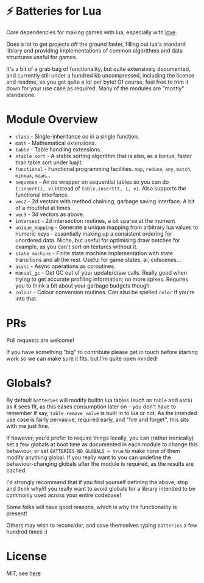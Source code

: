 # ⚡ Batteries for Lua

Core dependencies for making games with lua, especially with [love](https://love2d.org).

Does a lot to get projects off the ground faster, filling out lua's standard library and providing implementations of common algorithms and data structures useful for games.

It's a bit of a grab bag of functionality, but quite extensively documented, and currently still under a hundred kb uncompressed, including the license and readme, so you get quite a lot per byte! Of course, feel free to trim it down for your use case as required. Many of the modules are "mostly" standalone.

# Module Overview

- `class` - Single-inheritance oo in a single function.
- `math` - Mathematical extensions.
- `table` - Table handling extensions.
- `stable_sort` - A stable sorting algorithm that is also, as a bonus, faster than table.sort under luajit.
- `functional` - Functional programming facilities. `map`, `reduce`, `any`, `match`, `minmax`, `mean`...
- `sequence` - An oo wrapper on sequential tables so you can do `t:insert(i, v)` instead of `table.insert(t, i, v)`. Also supports the functional interfance.
- `vec2` - 2d vectors with method chaining, garbage saving interface. A bit of a mouthful at times.
- `vec3` - 3d vectors as above.
- `intersect` - 2d intersection routines, a bit sparse at the moment
- `unique_mapping` - Generate a unique mapping from arbitrary lua values to numeric keys - essentially making up a consistent ordering for unordered data. Niche, but useful for optimising draw batches for example, as you can't sort on textures without it.
- `state_machine` - Finite state machine implementation with state transitions and all the rest. Useful for game states, ai, cutscenes...
- `async` - Async operations as coroutines. 
- `manual_gc` - Get GC out of your update/draw calls. Really good when trying to get accurate profiling information; no more spikes. Requires you to think a bit about your garbage budgets though.
- `colour` - Colour conversion routines. Can also be spelled `color` if you're into that.

# PRs

Pull requests are welcome!

If you have something "big" to contribute please get in touch before starting work so we can make sure it fits, but I'm quite open minded!

# Globals?

By default `batteries` will modify builtin lua tables (such as `table` and `math`) as it sees fit, as this eases consumption later on - you don't have to remember if say, `table.remove_value` is built in to lua or not. As the intended use case is fairly pervasive, required early, and "fire and forget", this sits with me just fine.

If however, you'd prefer to require things locally, you can (rather ironically) set a few globals at boot time as documented in each module to change this behaviour, or set `BATTERIES_NO_GLOBALS = true` to make none of them modify anything global. If you really want to you can undefine the behaviour-changing globals after the module is required, as the results are cached.

I'd strongly recommend that if you find yourself defining the above, stop and think why/if you really want to avoid globals for a library intended to be commonly used across your entire codebase!

Some folks will have good reasons, which is why the functionality is present!

Others may wish to reconsider, and save themselves typing `batteries` a few hundred times :)

# License

MIT, see [here](license.txt)

